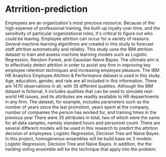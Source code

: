 # Atrrition-prediction
Employees are an organization's most precious resource. Because of the high expense of professional training, the built-up loyalty over time, and the sensitivity of particular organizational roles, it's critical to figure out who could be leaving. Employee attrition can occur for a variety of reasons. Several machine learning algorithms are created in this study to forecast staff attrition automatically and reliably. This study uses the IBM attrition dataset to train and assess machine learning models such as Logistic Regression, Random Forest, and Gaussian Naive Bayes. The ultimate aim is to effectively detect attrition in order to assist any firm in improving key employee retention techniques and increasing employee pleasure.
The IBM HR Analytics Employee Attrition & Performance dataset is used in this study. Age, education, gender, and rate are all included in this information. There are 1470 observations in all, with 35 different qualities. Although the IBM dataset is fictional, it includes qualities that can be used to simulate real-world HR issues, and its attributes are readily available to HR depaertments in any firm. The dataset, for example, includes parameters such as the number of years since the last promotion, years spent at the company, number of companies the person has worked for, and training times in the previous year There were 35 attributes in total, two of which were the same for all data samples, namely standard hours and personnel count.
There are several different models will be used in this research to predict the attrition decision of employees: Logistic Regression, Decision Tree anf Naive Bayes. In this project, homogeneous ensembles will be build base on 3 models: Logistic Regression, Decision Tree and Naïve Bayes. In addition, the the harding voting ensemble will be the technique that apply into the problem. 
